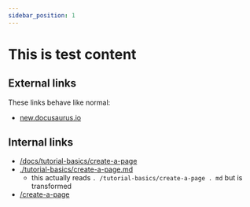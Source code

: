 ```yaml
---
sidebar_position: 1
---
```


# This is test content

## External links

These links behave like normal:

- [new.docusaurus.io](https://new.docusaurus.io)

## Internal links

- [/docs/tutorial-basics/create-a-page](/docs/tutorial-basics/create-a-page)
- [./tutorial-basics/create-a-page.md](./tutorial-basics/create-a-page.md)
  - this actually reads `. /tutorial-basics/create-a-page . md` but is transformed
- [/create-a-page](/create-a-page)
